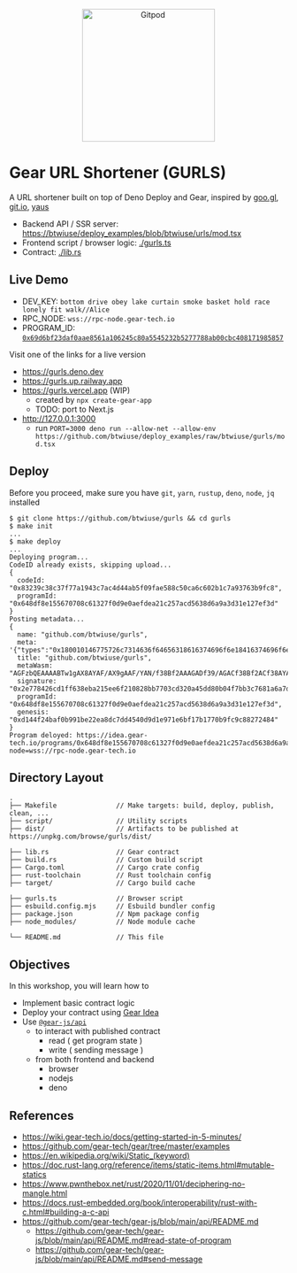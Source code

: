 <p align="center">
  <a href="https://gitpod.io/#https://github.com/btwiuse/gurls" target="_blank">
    <img src="https://gitpod.io/button/open-in-gitpod.svg" width="240" alt="Gitpod">
  </a>
</p>

# Gear URL Shortener (GURLS)

A URL shortener built on top of Deno Deploy and Gear, inspired by
[goo.gl](https://goo.gl), [git.io](https://git.io),
[yaus](https://github.com/denoland/deploy_examples/tree/main/yaus)

- Backend API / SSR server:
  [https://btwiuse/deploy_examples/blob/btwiuse/urls/mod.tsx](https://github.com/btwiuse/deploy_examples/blob/btwiuse/gurls/mod.tsx)
- Frontend script / browser logic: [./gurls.ts](./gurls.ts)
- Contract: [./lib.rs](./lib.rs)

## Live Demo

- DEV_KEY:
  `bottom drive obey lake curtain smoke basket hold race lonely fit walk//Alice`
- RPC_NODE: `wss://rpc-node.gear-tech.io`
- PROGRAM_ID:
  [`0x69d6bf23daf0aae8561a106245c80a5545232b5277788ab00cbc408171985857`](https://idea.gear-tech.io/programs/0x69d6bf23daf0aae8561a106245c80a5545232b5277788ab00cbc408171985857?node=wss://rpc-node.gear-tech.io)

Visit one of the links for a live version

- https://gurls.deno.dev
- https://gurls.up.railway.app
- https://gurls.vercel.app (WIP)
  - created by `npx create-gear-app`
  - TODO: port to Next.js
- http://127.0.0.1:3000
  - run
    `PORT=3000 deno run --allow-net --allow-env https://github.com/btwiuse/deploy_examples/raw/btwiuse/gurls/mod.tsx`

## Deploy

Before you proceed, make sure you have `git`, `yarn`, `rustup`, `deno`, `node`,
`jq` installed

```
$ git clone https://github.com/btwiuse/gurls && cd gurls
$ make init
...
$ make deploy
...
Deploying program...
CodeID already exists, skipping upload...
{
  codeId: "0x83239c38c37f77a1943c7ac4d44ab5f09fae588c50ca6c602b1c7a93763b9fc8",
  programId: "0x648df8e155670708c61327f0d9e0aefdea21c257acd5638d6a9a3d31e127ef3d"
}
Posting metadata...
{
  name: "github.com/btwiuse/gurls",
  meta: '{"types":"0x180010146775726c7314636f64656318616374696f6e18416374696f6e0001041841646455726c080110636f...',
  title: "github.com/btwiuse/gurls",
  metaWasm: "AGFzbQEAAAABTw1gAX8AYAF/AX9gAAF/YAN/f38Bf2AAAGADf39/AGACf38Bf2ACf38AYAR/f39/AGAEf39/fwF/YAV/f39/fwBg...",
  signature: "0x2e778426cd1ff638eba215ee6f210828bb7703cd320a45dd80b04f7bb3c7681a6a7d99f45b90d2cce58f887a93551b9439...",
  programId: "0x648df8e155670708c61327f0d9e0aefdea21c257acd5638d6a9a3d31e127ef3d",
  genesis: "0xd144f24baf0b991be22ea8dc7dd4540d9d1e971e6bf17b1770b9fc9c88272484"
}
Program deloyed: https://idea.gear-tech.io/programs/0x648df8e155670708c61327f0d9e0aefdea21c257acd5638d6a9a3d31e127ef3d?node=wss://rpc-node.gear-tech.io
```

## Directory Layout

```
.
├── Makefile               // Make targets: build, deploy, publish, clean, ...
├── script/                // Utility scripts
├── dist/                  // Artifacts to be published at https://unpkg.com/browse/gurls/dist/

├── lib.rs                 // Gear contract
├── build.rs               // Custom build script
├── Cargo.toml             // Cargo crate config
├── rust-toolchain         // Rust toolchain config
├── target/                // Cargo build cache

├── gurls.ts               // Browser script
├── esbuild.config.mjs     // Esbuild bundler config
├── package.json           // Npm package config
├── node_modules/          // Node module cache

└── README.md              // This file
```

## Objectives

In this workshop, you will learn how to

- Implement basic contract logic
- Deploy your contract using [Gear Idea](https://idea.gear-tech.io)
- Use [`@gear-js/api`](https://www.npmjs.com/package/@gear-js/api)
  - to interact with published contract
    - read ( get program state )
    - write ( sending message )
  - from both frontend and backend
    - browser
    - nodejs
    - deno

## References

- https://wiki.gear-tech.io/docs/getting-started-in-5-minutes/
- https://github.com/gear-tech/gear/tree/master/examples
- https://en.wikipedia.org/wiki/Static_(keyword)
- https://doc.rust-lang.org/reference/items/static-items.html#mutable-statics
- https://www.pwnthebox.net/rust/2020/11/01/deciphering-no-mangle.html
- https://docs.rust-embedded.org/book/interoperability/rust-with-c.html#building-a-c-api
- https://github.com/gear-tech/gear-js/blob/main/api/README.md
  - https://github.com/gear-tech/gear-js/blob/main/api/README.md#read-state-of-program
  - https://github.com/gear-tech/gear-js/blob/main/api/README.md#send-message
